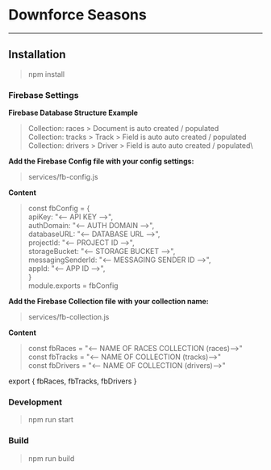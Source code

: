 # Downforce Seasons

---

## Installation

> npm install

### Firebase Settings

**Firebase Database Structure Example**

> Collection: races > Document is auto created / populated\
> Collection: tracks > Track > Field is auto auto created / populated\
> Collection: drivers > Driver > Field is auto auto created / populated\

**Add the Firebase Config file with your config settings:**

> services/fb-config.js

**Content**

> const fbConfig = {\
> apiKey: "<-- API KEY -->",\
> authDomain: "<-- AUTH DOMAIN -->",\
> databaseURL: "<-- DATABASE URL -->",\
> projectId: "<-- PROJECT ID -->",\
> storageBucket: "<-- STORAGE BUCKET -->",\
> messagingSenderId: "<-- MESSAGING SENDER ID -->",\
> appId: "<-- APP ID -->",\
> }\
> module.exports = fbConfig

**Add the Firebase Collection file with your collection name:**

> services/fb-collection.js

**Content**

> const fbRaces = "<-- NAME OF RACES COLLECTION (races)-->"\
> const fbTracks = "<-- NAME OF COLLECTION (tracks)-->"\
> const fbDrivers = "<-- NAME OF COLLECTION (drivers)-->"

export { fbRaces, fbTracks, fbDrivers }

### Development

> npm run start

### Build

> npm run build
